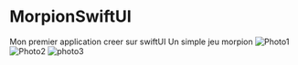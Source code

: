 # MorpionSwiftUI
Mon premier application creer sur swiftUI 
Un simple jeu morpion 
![Photo1](https://cdn.discordapp.com/attachments/816311961158418452/1152980024190844949/image.png) 
![Photo2](https://cdn.discordapp.com/attachments/816311961158418452/1152980202079666267/image.png) 
![photo3](https://cdn.discordapp.com/attachments/816311961158418452/1152980305657987092/image.png)

